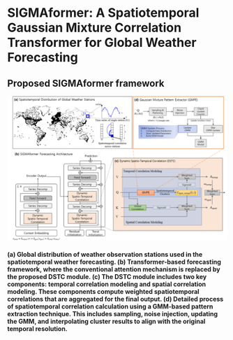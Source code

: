 # SIGMAformer: A Spatiotemporal Gaussian Mixture Correlation Transformer for Global Weather Forecasting

## Proposed SIGMAformer framework

![SIGMAformer Framework](images/framework.png)

#### (a) Global distribution of weather observation stations used in the spatiotemporal weather forecasting. (b) Transformer-based forecasting framework, where the conventional attention mechanism is replaced by the proposed DSTC module. (c) The DSTC module includes two key components: temporal correlation modeling and spatial correlation modeling. These components compute weighted spatiotemporal correlations that are aggregated for the final output. (d) Detailed process of spatiotemporal correlation calculation using a GMM-based pattern extraction technique. This includes sampling, noise injection, updating the GMM, and interpolating cluster results to align with the original temporal resolution.
